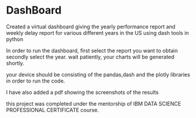 # DashBoard
Created a virtual dashboard giving the yearly performance report and weekly delay report for various different years in the US using dash tools in python

In order to run the dashboard,
first select the report you want to obtain
secondly select the year.
wait patiently, your charts will be generated shortly.

your device should be consisting of the pandas,dash and the plotly libraries in order to run the code.
 
I have also added a pdf showing the screenshots of the results

this project was completed under the mentorship of IBM DATA SCIENCE PROFESSIONAL CERTIFICATE course.
